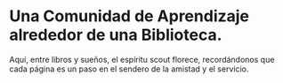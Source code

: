 # Una Comunidad de Aprendizaje alrededor de una Biblioteca.

Aquí, entre libros y sueños, el espíritu scout florece, recordándonos que cada página es un paso en el sendero de la amistad y el servicio.

